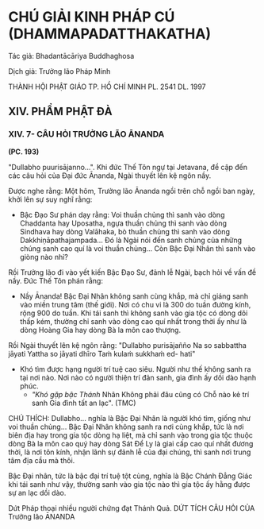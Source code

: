 # CHÚ GIẢI KINH PHÁP CÚ (DHAMMAPADATTHAKATHA)

Tác giả: Bhadantācāriya Buddhaghosa

Dịch giả: Trưởng lão Pháp Minh

THÀNH HỘI PHẬT GIÁO TP. HỒ CHÍ MINH
PL. 2541 DL. 1997

## XIV. PHẨM PHẬT ĐÀ

### XIV. 7- CÂU HỎI TRƯỞNG LÃO ĀNANDA

**(PC. 193)**

"Dullabho puurisājanno...". Khi đức Thế Tôn ngự tại Jetavana, đề cập đến các câu hỏi của Đại đức Ānanda, Ngài thuyết lên kệ ngôn nầy.

Được nghe rằng: Một hôm, Trưởng lão Ānanda ngồi trên chỗ ngồi ban ngày, khởi lên sự suy nghĩ rằng:

- Bậc Đạo Sư phán dạy rằng: Voi thuần chủng thì sanh vào dòng Chaddanta hay Uposatha, ngựa thuần chủng thì sanh vào dòng Sindhava hay dòng Valāhaka, bò thuần chủng thì sanh vào dòng
  Dakkhiṇāpathajampada... Đó là Ngài nói đến sanh chủng của những chúng sanh cao quí là voi thuần chủng... Còn Bậc Đại Nhân thì sanh vào giòng nào nhỉ?

Rồi Trưởng lão đi vào yết kiến Bậc Đạo Sư, đảnh lễ Ngài, bạch hỏi về vấn đề nầy. Đức Thế Tôn phán rằng:

- Nầy Ānanda! Bậc Đại Nhân không sanh cùng khắp, mà chỉ giáng sanh vào miền trung tâm (thế giới). Nơi có chu vi là 300 do tuần đường kính, rộng 900 do tuần. Khi tái sanh thì không sanh vào gia tộc có dòng dõi thấp kém, thường chỉ sanh vào dòng cao quí nhất trong thời ấy như là dòng
  Hoàng Gia hay dòng Bà la môn cao thượng.

Rồi Ngài thuyết lên kệ ngôn rằng: "Dullabho purisājañño
Na so sabbattha jāyati
Yattha so jāyati dhīro
Taṁ kulaṁ sukkhaṁ ed- hati"

- Khó tìm được hạng người trí tuệ cao siêu. Người như thế không sanh ra tại nơi nào. Nơi nào có người thiện trí đản sanh, gia đình ấy dồi dào hạnh phúc.
  - _"Khó gặp bậc Thánh_
    Nhân Không phải đâu cũng có
    Chỗ nào kẻ trí sanh
    Gia đình tất an lạc". (TMC)

CHÚ THÍCH:
Dullabho... nghĩa là Bậc Đại Nhân là người khó tìm, giống như voi thuần chủng... Bậc Đại Nhân không sanh ra nơi cùng khắp, tức là nơi biên địa hay trong gia tộc dòng hạ liệt, mà chỉ sanh vào trong gia tộc thuộc dòng Bà la môn cao quý hay dòng Sát Để Ly là giai cấp cao quí nhất đương thời, là nơi tôn kính, nhận lãnh sự đảnh lễ của đại chúng, thì sanh nơi trung tâm địa cầu mà thôi.

Bậc Đại nhân, tức là bậc đại trí tuệ tột cùng, nghĩa là Bậc Chánh Đẳng Giác khi tái sanh như vậy, thường sanh vào gia tộc nào thì gia tộc ấy hằng được sự an lạc dồi dào.

Dứt Pháp thoại nhiều người chứng đạt Thánh Quả.
DỨT TÍCH CÂU HỎI CỦA Trưởng lão ĀNANDA
